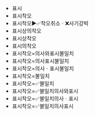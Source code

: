 - 표시
- 표시착오
- 표시착오▶️✅착오취소ㆍ❌사기강박
- 표시상의착오
- 표시상착오
- 표시의착오
- 표시착오=의사와표시불일치
- 표시착오=의사표시불일치
- 표시착오=의사ㆍ표시불일치
- 표시착오=불일치
- 표시착오=✅불일치
- 표시착오=✅불일치의사와표시
- 표시착오=✅불일치의사ㆍ표시
- 표시착오=✅불일치의사표시